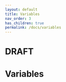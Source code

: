 ```yaml
---
layout: default
title: Variables
nav_order: 3
has_children: true
permalink: /docs/variables
---
```

# DRAFT
# Variables